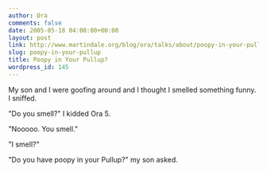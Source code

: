```yaml
---
author: Ora
comments: false
date: 2005-05-18 04:00:00+00:00
layout: post
link: http://www.martindale.org/blog/ora/talks/about/poopy-in-your-pullup
slug: poopy-in-your-pullup
title: Poopy in Your Pullup?
wordpress_id: 145
---
```


My son and I were goofing around and I thought I smelled something funny. I sniffed.  
  
"Do you smell?" I kidded Ora 5.  
  
"Nooooo. You smell."  
  
"I smell?"  
  
"Do you have poopy in your Pullup?" my son asked.
